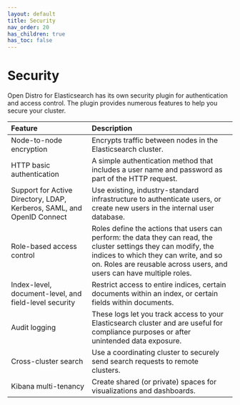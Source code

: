 ```yaml
---
layout: default
title: Security
nav_order: 20
has_children: true
has_toc: false
---
```


# Security

Open Distro for Elasticsearch has its own security plugin for authentication and access control. The plugin provides numerous features to help you secure your cluster.

Feature | Description
:--- | :---
Node-to-node encryption | Encrypts traffic between nodes in the Elasticsearch cluster.
HTTP basic authentication | A simple authentication method that includes a user name and password as part of the HTTP request.
Support for Active Directory, LDAP, Kerberos, SAML, and OpenID Connect | Use existing, industry-standard infrastructure to authenticate users, or create new users in the internal user database.
Role-based access control | Roles define the actions that users can perform: the data they can read, the cluster settings they can modify, the indices to which they can write, and so on. Roles are reusable across users, and users can have multiple roles.
Index-level, document-level, and field-level security | Restrict access to entire indices, certain documents within an index, or certain fields within documents.
Audit logging | These logs let you track access to your Elasticsearch cluster and are useful for compliance purposes or after unintended data exposure.
Cross-cluster search | Use a coordinating cluster to securely send search requests to remote clusters.
Kibana multi-tenancy | Create shared (or private) spaces for visualizations and dashboards.
